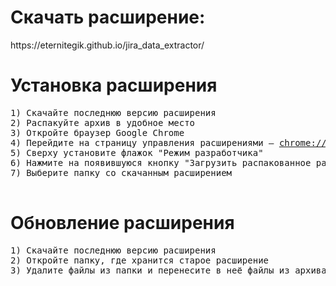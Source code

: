   <h1>Скачать расширение:</h1>
  https://eternitegik.github.io/jira_data_extractor/
  
  <h1>Установка расширения</h1>
  <div class="instruction">
    <pre>
1) Скачайте последнюю версию расширения
2) Распакуйте архив в удобное место
3) Откройте браузер Google Chrome
4) Перейдите на страницу управления расширениями — <a href="chrome://extensions/" class="chrome-link" title="Необходимо скопировать">chrome://extensions/</a>
5) Сверху установите флажок "Режим разработчика"
6) Нажмите на появившуюся кнопку "Загрузить распакованное расширение"
7) Выберите папку со скачанным расширением
    </pre>
  </div>

  <h1>Обновление расширения</h1>
  <div class="instruction">
    <pre>
1) Скачайте последнюю версию расширения
2) Откройте папку, где хранится старое расширение
3) Удалите файлы из папки и перенесите в неё файлы из архива
    </pre>
  </div>
